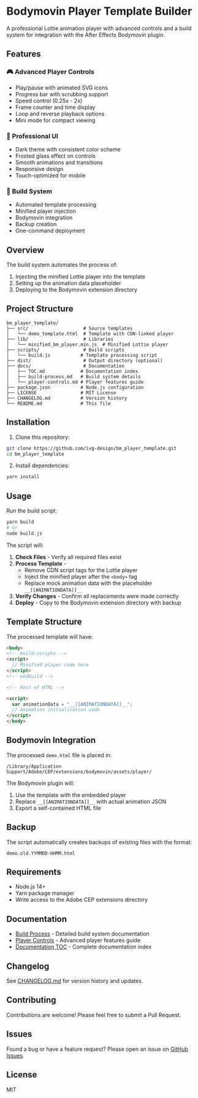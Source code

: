# Bodymovin Player Template Builder

A professional Lottie animation player with advanced controls and a build system for integration with the After Effects Bodymovin plugin.

## Features

### 🎮 Advanced Player Controls
- Play/pause with animated SVG icons
- Progress bar with scrubbing support
- Speed control (0.25x - 2x)
- Frame counter and time display
- Loop and reverse playback options
- Mini mode for compact viewing

### 🎨 Professional UI
- Dark theme with consistent color scheme
- Frosted glass effect on controls
- Smooth animations and transitions
- Responsive design
- Touch-optimized for mobile

### 🔧 Build System
- Automated template processing
- Minified player injection
- Bodymovin integration
- Backup creation
- One-command deployment

## Overview

The build system automates the process of:

1. Injecting the minified Lottie player into the template
2. Setting up the animation data placeholder
3. Deploying to the Bodymovin extension directory

## Project Structure

```
bm_player_template/
├── src/                    # Source templates
│   └── demo_template.html  # Template with CDN-linked player
├── lib/                    # Libraries
│   └── minified_bm_player.min.js  # Minified Lottie player
├── scripts/                # Build scripts
│   └── build.js           # Template processing script
├── dist/                   # Output directory (optional)
├── docs/                   # Documentation
│   ├── TOC.md             # Documentation index
│   ├── build-process.md   # Build system details
│   └── player-controls.md # Player features guide
├── package.json           # Node.js configuration
├── LICENSE                # MIT License
├── CHANGELOG.md           # Version history
└── README.md              # This file
```

## Installation

1. Clone this repository:
```bash
git clone https://github.com/ivg-design/bm_player_template.git
cd bm_player_template
```

2. Install dependencies:
```bash
yarn install
```

## Usage

Run the build script:
```bash
yarn build
# or
node build.js
```

The script will:

1. **Check Files** - Verify all required files exist
2. **Process Template** - 
   - Remove CDN script tags for the Lottie player
   - Inject the minified player after the `<body>` tag
   - Replace mock animation data with the placeholder `__[[ANIMATIONDATA]]__`
3. **Verify Changes** - Confirm all replacements were made correctly
4. **Deploy** - Copy to the Bodymovin extension directory with backup

## Template Structure

The processed template will have:

```html
<body>
<!-- build:scripto -->
<script>
  // Minified player code here
</script>
<!-- endbuild -->

<!-- Rest of HTML -->

<script>
  var animationData = "__[[ANIMATIONDATA]]__";
  // Animation initialization code
</script>
</body>
```

## Bodymovin Integration

The processed `demo.html` file is placed in:
```
/Library/Application Support/Adobe/CEP/extensions/bodymovin/assets/player/
```

The Bodymovin plugin will:
1. Use the template with the embedded player
2. Replace `__[[ANIMATIONDATA]]__` with actual animation JSON
3. Export a self-contained HTML file

## Backup

The script automatically creates backups of existing files with the format:
```
demo.old.YYMMDD-HHMM.html
```

## Requirements

- Node.js 14+
- Yarn package manager
- Write access to the Adobe CEP extensions directory

## Documentation

- [Build Process](docs/build-process.md) - Detailed build system documentation
- [Player Controls](docs/player-controls.md) - Advanced player features guide
- [Documentation TOC](docs/TOC.md) - Complete documentation index

## Changelog

See [CHANGELOG.md](CHANGELOG.md) for version history and updates.

## Contributing

Contributions are welcome! Please feel free to submit a Pull Request.

## Issues

Found a bug or have a feature request? Please open an issue on [GitHub Issues](https://github.com/ivg-design/bm_player_template/issues).

## License

MIT